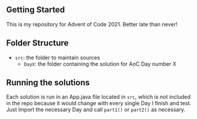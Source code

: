 ## Getting Started

This is my repository for Advent of Code 2021. Better late than never!

## Folder Structure

- `src`: the folder to maintain sources
    - `DayX`: the folder containing the solution for AoC Day number X
## Running the solutions
Each solution is run in an App.java file located in `src`, which is not included in the repo because it would change with every single Day I finish and test. Just import the necessary Day and call `part1()` or `part2()` as necessary.
